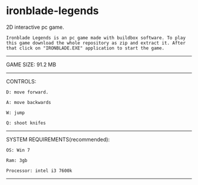 # ironblade-legends
2D interactive pc game.

    Ironblade Legends is an pc game made with buildbox software. To play this game download the whole repository as zip and extract it. After that click on "IRONBLADE.EXE" application to start the game.

-------------------------------------------------------------
GAME SIZE: 91.2 MB

-------------------------------------------------------------

CONTROLS:

    D: move forward.

    A: move backwards

    W: jump

    Q: shoot knifes


-------------------------------------------------------------

SYSTEM REQUIREMENTS(recommended):

    OS: Win 7

    Ram: 3gb

    Processor: intel i3 7600k

-------------------------------------------------------------

